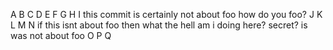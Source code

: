 A
B
C
D
E
F
G
H
I
this commit is certainly not about foo
how do you foo?
J
K
L
M
N
if this isnt about foo then what the hell am i doing here?
secret? is was not about foo
O
P
Q
